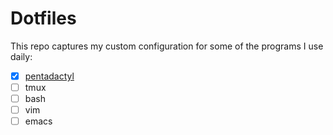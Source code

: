 # Dotfiles

This repo captures my custom configuration for some of the programs I use daily:

 * [x] [pentadactyl](pentadactyl)
 * [ ] tmux
 * [ ] bash
 * [ ] vim
 * [ ] emacs

